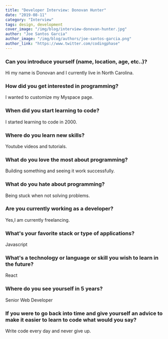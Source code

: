 ```yaml
---
title: "Developer Interview: Donovan Hunter"
date: "2019-08-11"
category: "Interview"
tags: design, development
cover_image: "/img/blog/interview-donovan-hunter.jpg"
author: "Joe Santos Garcia"
author_image: "/img/blog/authors/joe-santos-garcia.png"
author_link: "https://www.twitter.com/codingphase"
---
```


### Can you introduce yourself (name, location, age, etc..)?

Hi my name is Donovan and I currently live in North Carolina.

### How did you get interested in programming?

I wanted to customize my Myspace page.

### When did you start learning to code?

I started learning to code in 2000.

### Where do you learn new skills?

Youtube videos and tutorials.

### What do you love the most about programming?

Building something and seeing it work successfully.

### What do you hate about programming?

Being stuck when not solving problems.

### Are you currently working as a developer?

Yes,I am currently freelancing.

### What's your favorite stack or type of applications?

Javascript

### What's a technology or language or skill you wish to learn in the future?

React

### Where do you see yourself in 5 years?

Senior Web Developer

### If you were to go back into time and give yourself an advice to make it easier to learn to code what would you say?

Write code every day and never give up.
